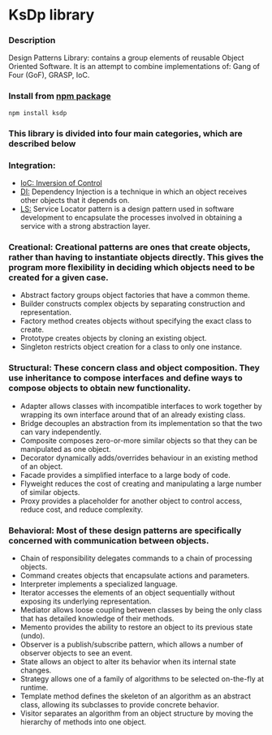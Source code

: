 # KsDp library 

### Description
Design Patterns Library: contains a group elements of reusable Object Oriented Software. It is an attempt to combine implementations of: Gang of Four (GoF), GRASP, IoC. 

### Install from [npm package](https://www.npmjs.com/package/ksdp)
```
npm install ksdp
```

### This library is divided into four main categories, which are described below 


### **Integration:** 
* [IoC: Inversion of Control](doc/integration.ioc.md) 
* [DI:](doc/integration.ioc.md) Dependency Injection is a technique in which an object receives other objects that it depends on.
* [LS:](doc/integration.ioc.md) Service Locator pattern is a design pattern used in software development to encapsulate the processes involved in obtaining a service with a strong abstraction layer.

### **Creational:** Creational patterns are ones that create objects, rather than having to instantiate objects directly. This gives the program more flexibility in deciding which objects need to be created for a given case.

* Abstract factory groups object factories that have a common theme.
* Builder constructs complex objects by separating construction and representation.
* Factory method creates objects without specifying the exact class to create.
* Prototype creates objects by cloning an existing object.
* Singleton restricts object creation for a class to only one instance.

### **Structural:** These concern class and object composition. They use inheritance to compose interfaces and define ways to compose objects to obtain new functionality.

* Adapter allows classes with incompatible interfaces to work together by wrapping its own interface around that of an already existing class.
* Bridge decouples an abstraction from its implementation so that the two can vary independently.
* Composite composes zero-or-more similar objects so that they can be manipulated as one object.
* Decorator dynamically adds/overrides behaviour in an existing method of an object.
* Facade provides a simplified interface to a large body of code.
* Flyweight reduces the cost of creating and manipulating a large number of similar objects.
* Proxy provides a placeholder for another object to control access, reduce cost, and reduce complexity.

### **Behavioral:** Most of these design patterns are specifically concerned with communication between objects.

* Chain of responsibility delegates commands to a chain of processing objects.
* Command creates objects that encapsulate actions and parameters.
* Interpreter implements a specialized language.
* Iterator accesses the elements of an object sequentially without exposing its underlying representation.
* Mediator allows loose coupling between classes by being the only class that has detailed knowledge of their methods.
* Memento provides the ability to restore an object to its previous state (undo).
* Observer is a publish/subscribe pattern, which allows a number of observer objects to see an event.
* State allows an object to alter its behavior when its internal state changes.
* Strategy allows one of a family of algorithms to be selected on-the-fly at runtime.
* Template method defines the skeleton of an algorithm as an abstract class, allowing its subclasses to provide concrete behavior.
* Visitor separates an algorithm from an object structure by moving the hierarchy of methods into one object.


